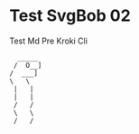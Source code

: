# Test SvgBob 02

Test Md Pre Kroki Cli

```svgbob
  _____
 /  O__]
/  ___]
\   \
 |   |
 |   |
 /   /
 \   \
 /   /
```
